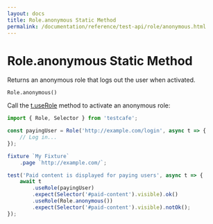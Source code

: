 ```yaml
---
layout: docs
title: Role.anonymous Static Method
permalink: /documentation/reference/test-api/role/anonymous.html
---
```

# Role.anonymous Static Method

Returns an anonymous role that logs out the user when activated.

```text
Role.anonymous()
```

Call the [t.useRole](../testcontroller/userole.md) method to activate an anonymous role:

```js
import { Role, Selector } from 'testcafe';

const payingUser = Role('http://example.com/login', async t => {
    // Log in...
});

fixture `My Fixture`
    .page `http://example.com/`;

test('Paid content is displayed for paying users', async t => {
    await t
        .useRole(payingUser)
        .expect(Selector('#paid-content').visible).ok()
        .useRole(Role.anonymous())
        .expect(Selector('#paid-content').visible).notOk();
});
```
